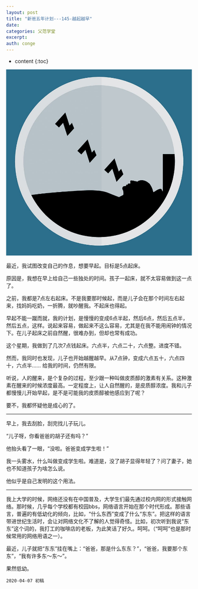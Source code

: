 ```yaml
---
layout: post
title: "新爸五年计划---145-越起越早"
date:
categories: 父范学堂
excerpt:
auth: conge
---
```

* content
{:toc}

![Sleepy](/assets/images/父范学堂/118382-f8c2a74750bfb4c8.png)

最近，我试图改变自己的作息，想要早起。目标是5点起床。

原因是，我想在早上给自己一些独处的时间。孩子一起床，就不太容易做到这一点了。

之前，我都是7点左右起床。不是我要那时候起，而是儿子会在那个时间左右起来，找妈妈吃奶，一折腾，就吵醒我。不起床也得起。

早起不能一蹴而就，我的计划，是慢慢的变成6点半起，然后6点，然后五点半，然后五点，这样。说起来容易，做起来不这么容易，尤其是在我不能用闹钟的情况下。在儿子起床之前自然醒，很难办到，但却也常有成功。

这个星期，我做到了几次7点钱起床。六点半，六点二十，六点整。进度不错。

然而，我同时也发现，儿子也开始越醒越早。从7点钟，变成六点五十，六点四十，六点半…… 给我的时间，仍然有限。

听说，人的醒来，是个复杂的过程，至少跟一种叫做皮质醇的激素有关系。这种激素在醒来的时候浓度最高。一定程度上，让人自然醒的，是皮质醇浓度。我和儿子都慢慢儿开始早起，是不是可能我的皮质醇被他感应到了呢？

要不，我都怀疑他是成心的了。

----

早上，我去刮脸，刮完找儿子玩儿。

“儿子呀，你看爸爸的胡子还有吗？”

他抬头看了一眼，“没啦。爸爸变成学生啦！”

我一头雾水，什么叫做变成学生啦。难道是，没了胡子显得年轻了？问了妻子，她也不知道孩子为啥怎么说。

他似乎是自己发明的这个用法。

-----------

我上大学的时候，网络还没有在中国普及，大学生们最先通过校内网的形式接触网络。那时候，几乎每个学校都有校园bbs，网络语言开始在那个时代形成。那些语言，普遍的有低幼化的倾向，比如，“什么东西”变成了什么“东东”。把这样的语言带进世纪生活时，会让对网络文化不了解的人觉得奇怪。比如，初次听到我说“东东”这个词的，我打工的咖啡店的老板，为此笑话了好久。呵呵。（“呵呵”也是那时候常用的网络用语之一）。

最近，儿子就把“东东”挂在嘴上：“爸爸，那是什么东东？”，“爸爸，我要那个东东”，“我有许多东～东～”。

果然低幼。

```
2020-04-07 初稿
```
